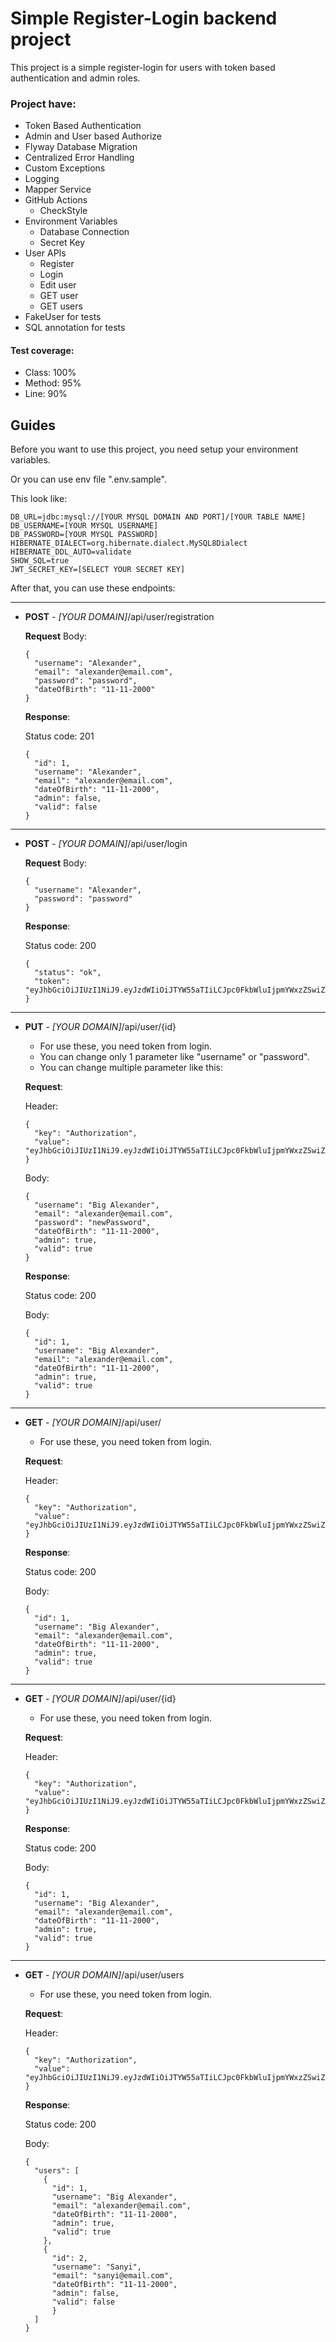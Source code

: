 # Simple Register-Login backend project

This project is a simple register-login for users with token based authentication and admin roles.

### Project have:
- Token Based Authentication
- Admin and User based Authorize
- Flyway Database Migration
- Centralized Error Handling
- Custom Exceptions
- Logging
- Mapper Service
- GitHub Actions
  - CheckStyle
- Environment Variables
  - Database Connection
  - Secret Key
- User APIs
  - Register
  - Login
  - Edit user
  - GET user
  - GET users
- FakeUser for tests
- SQL annotation for tests

#### Test coverage:
- Class: 100%
- Method: 95%
- Line: 90%

## Guides

Before you want to use this project, you need setup your environment variables.


Or you can use env file ".env.sample".


This look like:
```
DB_URL=jdbc:mysql://[YOUR MYSQL DOMAIN AND PORT]/[YOUR TABLE NAME]
DB_USERNAME=[YOUR MYSQL USERNAME]
DB_PASSWORD=[YOUR MYSQL PASSWORD]
HIBERNATE_DIALECT=org.hibernate.dialect.MySQL8Dialect
HIBERNATE_DDL_AUTO=validate
SHOW_SQL=true
JWT_SECRET_KEY=[SELECT YOUR SECRET KEY]
```

After that, you can use these endpoints:

-----
- **POST** - *[YOUR DOMAIN]*/api/user/registration
  

  **Request** Body:
  ```
  {
    "username": "Alexander",
    "email": "alexander@email.com",
    "password": "password",
    "dateOfBirth": "11-11-2000"
  }
  ```

  **Response**:


  Status code: 201
  ```
  {
    "id": 1,
    "username": "Alexander",
    "email": "alexander@email.com",
    "dateOfBirth": "11-11-2000",
    "admin": false,
    "valid": false
  }
  ```

-----
- **POST** - *[YOUR DOMAIN]*/api/user/login


  **Request** Body:
  ```
  {
    "username": "Alexander",
    "password": "password"
  }
  ```

  **Response**:


  Status code: 200
  ```
  {
    "status": "ok",
    "token": "eyJhbGciOiJIUzI1NiJ9.eyJzdWIiOiJTYW55aTIiLCJpc0FkbWluIjpmYWxzZSwiZXhwIjoxNjk0NDY4MDMyLCJpYXQiOjE2OTQ0MzIwMzJ9.-2dwWhCcuMKoD3RgNHt_LO1toXmbZdFhKlKV4EpltoM"
  }
  ```

-----
- **PUT** - *[YOUR DOMAIN]*/api/user/{id}
  - For use these, you need token from login.
  - You can change only 1 parameter like "username" or "password".
  - You can change multiple parameter like this:


  **Request**:
    

  Header:
  ```
  {
    "key": "Authorization",
    "value": "eyJhbGciOiJIUzI1NiJ9.eyJzdWIiOiJTYW55aTIiLCJpc0FkbWluIjpmYWxzZSwiZXhwIjoxNjk0NDY4MDMyLCJpYXQiOjE2OTQ0MzIwMzJ9.-2dwWhCcuMKoD3RgNHt_LO1toXmbZdFhKlKV4EpltoM"
  }
  ```

  Body:
  ```
  {
    "username": "Big Alexander",
    "email": "alexander@email.com",
    "password": "newPassword",
    "dateOfBirth": "11-11-2000",
    "admin": true,
    "valid": true
  }
  ```

  **Response**:
  

  Status code: 200 
  

  Body:
  ```
  {
    "id": 1,
    "username": "Big Alexander",
    "email": "alexander@email.com",
    "dateOfBirth": "11-11-2000",
    "admin": true,
    "valid": true
  }
  ```

-----
- **GET** - *[YOUR DOMAIN]*/api/user/
  - For use these, you need token from login.


  **Request**:


  Header:
  ```
  {
    "key": "Authorization",
    "value": "eyJhbGciOiJIUzI1NiJ9.eyJzdWIiOiJTYW55aTIiLCJpc0FkbWluIjpmYWxzZSwiZXhwIjoxNjk0NDY4MDMyLCJpYXQiOjE2OTQ0MzIwMzJ9.-2dwWhCcuMKoD3RgNHt_LO1toXmbZdFhKlKV4EpltoM"
  }
  ```

  **Response**:
    

  Status code: 200
  

  Body:
  ```
  {
    "id": 1,
    "username": "Big Alexander",
    "email": "alexander@email.com",
    "dateOfBirth": "11-11-2000",
    "admin": true,
    "valid": true
  }
  ```

-----
- **GET** - *[YOUR DOMAIN]*/api/user/{id}
  - For use these, you need token from login.


  **Request**:
  
  
  Header:
    ```
    {
      "key": "Authorization",
      "value": "eyJhbGciOiJIUzI1NiJ9.eyJzdWIiOiJTYW55aTIiLCJpc0FkbWluIjpmYWxzZSwiZXhwIjoxNjk0NDY4MDMyLCJpYXQiOjE2OTQ0MzIwMzJ9.-2dwWhCcuMKoD3RgNHt_LO1toXmbZdFhKlKV4EpltoM"
    }
    ```

  **Response**:
  
  
  Status code: 200
  
  
  Body:
    ```
    {
      "id": 1,
      "username": "Big Alexander",
      "email": "alexander@email.com",
      "dateOfBirth": "11-11-2000",
      "admin": true,
      "valid": true
    }
    ```


-----
- **GET** - *[YOUR DOMAIN]*/api/user/users
  - For use these, you need token from login.


  **Request**:


  Header:
  ```
  {
    "key": "Authorization",
    "value": "eyJhbGciOiJIUzI1NiJ9.eyJzdWIiOiJTYW55aTIiLCJpc0FkbWluIjpmYWxzZSwiZXhwIjoxNjk0NDY4MDMyLCJpYXQiOjE2OTQ0MzIwMzJ9.-2dwWhCcuMKoD3RgNHt_LO1toXmbZdFhKlKV4EpltoM"
  }
  ```

  **Response**:
    

  Status code: 200
  

  Body:
  ```
  {
    "users": [
      {
        "id": 1,
        "username": "Big Alexander",
        "email": "alexander@email.com",
        "dateOfBirth": "11-11-2000",
        "admin": true,
        "valid": true
      },
      {
        "id": 2,
        "username": "Sanyi",
        "email": "sanyi@email.com",
        "dateOfBirth": "11-11-2000",
        "admin": false,
        "valid": false
        }
    ]
  }
  ```